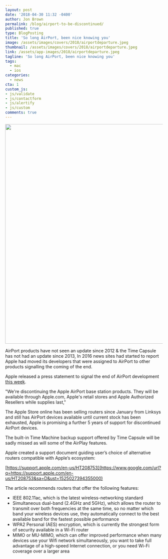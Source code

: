 ```yaml
---
layout: post
date: '2018-04-30 11:32 -0400'
author: Jon Brown
permalink: /blog/airport-to-be-discontinued/
published: true
type: BlogPosting
title: 'So long AirPort, been nice knowing you'
image: /assets/images/covers/2018/airportdeparture.jpeg
thumbnail: /assets/images/covers/2018/airportdeparture.jpeg
link: /assets/app-images/2018/airportdeparture.jpeg
tagline: 'So long AirPort, been nice knowing you'
tags:
  - mac
  - ios
categories:
  - news
cta: 1
custom_js:
- js/validate
- js/contactform
- js/alertify
- js/custom
comments: true
---
```

<img src="{{ site.site_cdn }}/assets/images/blog/2018/airport/image1.png" class="img-fluid rounded m-2" width="700" />

AirPort products have not seen an update since 2012 & the Time Capsule has not had an update since 2013, In 2016 news sites had started to report Apple had moved its developers that were assigned to AirPort to other products signalling the coming of the end.

Apple released a press statement to signal the end of AirPort development [this week](https://techcrunch.com/2018/04/26/apple-ends-production-of-airport-base-stations/).

"We're discontinuing the Apple AirPort base station products. They will be available through Apple.com, Apple's retail stores and Apple Authorized Resellers while supplies last,"

The Apple Store online has been selling routers since January from Linksys and still has AirPort devices available until current stock has been exhausted, Apple is promising a further 5 years of support for discontinued AirPort devices.

The built-in Time Machine backup support offered by Time Capsule will be sadly missed as will some of the AirPlay features.

Apple created a support document guiding user’s choice of alternative routers compatible with Apple’s ecosystem:

[https://support.apple.com/en-us/HT208753](https://www.google.com/url?q=https://support.apple.com/en-us/HT208753&sa=D&ust=1525027394355000)

The article recommends routers that offer the following features:

*   IEEE 802.11ac, which is the latest wireless-networking standard
*   Simultaneous dual-band (2.4GHz and 5GHz), which allows the router to transmit over both frequencies at the same time, so no matter which band your wireless devices use, they automatically connect to the best available band for the fastest possible performance
*   WPA2 Personal (AES) encryption, which is currently the strongest form of security available in a Wi-Fi router
*   MIMO or MU-MIMO, which can offer improved performance when many devices use your Wifi network simultaneously, you want to take full advantage of a high-speed Internet connection, or you need Wi-Fi coverage over a larger area